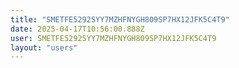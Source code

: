 ```yaml
---
title: "SMETFE5292SYY7MZHFNYGH809SP7HX12JFK5C4T9"
date: 2025-04-17T10:56:00.888Z
user: SMETFE5292SYY7MZHFNYGH809SP7HX12JFK5C4T9
layout: "users"
---
```

    